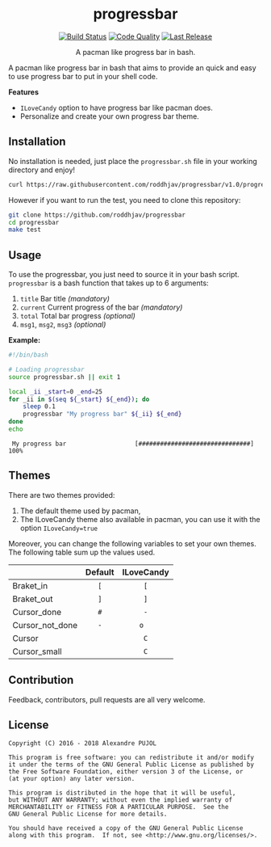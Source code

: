 <h1 align="center">progressbar</h1>
<p align="center">
    <a href="https://travis-ci.org/roddhjav/progressbar">
        <img src="https://img.shields.io/travis/roddhjav/progressbar/master.svg?style=flat-square"
             alt="Build Status" /></a>
    <a href="https://www.codacy.com/app/roddhjav/progressbar">
        <img src="https://img.shields.io/codacy/grade/180ac4623768488d9763211c2bc6128f/master.svg?style=flat-square"
             alt="Code Quality" /></a>
    <a href="https://github.com/roddhjav/progressbar/releases/latest">
        <img src="https://img.shields.io/github/release/roddhjav/progressbar.svg?maxAge=600&style=flat-square"
             alt="Last Release" /></a>
</p>

<p align="center">
    A pacman like progress bar in bash.
</p>

A pacman like progress bar in bash that aims to provide an quick and easy to use
progress bar to put in your shell code.

**Features**
* `ILoveCandy` option to have progress bar like pacman does.
* Personalize and create your own progress bar theme.


## Installation

No installation is needed, just place the `progressbar.sh` file in your working
directory and enjoy!
```sh
curl https://raw.githubusercontent.com/roddhjav/progressbar/v1.0/progressbar.sh > progressbar.sh
```

However if you want to run the test, you need to clone this repository:
```sh
git clone https://github.com/roddhjav/progressbar
cd progressbar
make test
```

## Usage
To use the progressbar, you just need to source it in your bash script. `progressbar` is a bash function that takes up to 6 arguments:

1. `title` Bar title *(mandatory)*
2. `current` Current progress of the bar *(mandatory)*
3. `total` Total bar progress *(optional)*
4. `msg1`, `msg2`, `msg3` *(optional)*

**Example:**
```sh
#!/bin/bash

# Loading progressbar
source progressbar.sh || exit 1

local _ii _start=0 _end=25
for _ii in $(seq ${_start} ${_end}); do
    sleep 0.1
    progressbar "My progress bar" ${_ii} ${_end}
done
echo
```
```
 My progress bar                   [###############################] 100%
```


## Themes

There are two themes provided:
1. The default theme used by pacman,
2. The ILoveCandy theme also available in pacman, you can use it with the option `ILoveCandy=true`

Moreover, you can change the following variables to set your own themes. The following table sum up the values used.

|                 | Default | ILoveCandy |
|-----------------|:-------:|:----------:|
| Braket_in       |   `[`   |     `[`    |
| Braket_out      |   `]`   |     `]`    |
| Cursor_done     |   `#`   |     `-`    |
| Cursor_not_done |   `-`   |    `o  `   |
| Cursor          |         |     `C`    |
| Cursor_small    |         |     `C`    |


## Contribution
Feedback, contributors, pull requests are all very welcome.


## License

    Copyright (C) 2016 - 2018 Alexandre PUJOL

    This program is free software: you can redistribute it and/or modify
    it under the terms of the GNU General Public License as published by
    the Free Software Foundation, either version 3 of the License, or
    (at your option) any later version.

    This program is distributed in the hope that it will be useful,
    but WITHOUT ANY WARRANTY; without even the implied warranty of
    MERCHANTABILITY or FITNESS FOR A PARTICULAR PURPOSE.  See the
    GNU General Public License for more details.

    You should have received a copy of the GNU General Public License
    along with this program.  If not, see <http://www.gnu.org/licenses/>.
